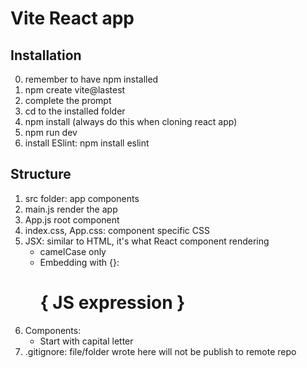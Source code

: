 # Vite React app

## Installation

0. remember to have npm installed
1. npm create vite@lastest
2. complete the prompt
3. cd to the installed folder
4. npm install (always do this when cloning react app)
5. npm run dev
6. install ESlint: npm install eslint

## Structure

1. src folder: app components
2. main.js render the app
3. App.js root component
4. index.css, App.css: component specific CSS
5. JSX: similar to HTML, it's what React component rendering
   - camelCase only
   - Embedding with {}: <h1>{ JS expression }</h1>
6. Components:
   - Start with capital letter
7. .gitignore: file/folder wrote here will not be publish to remote repo
